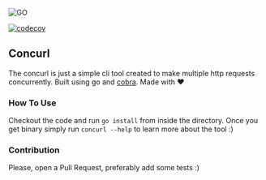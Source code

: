 ![GO](https://github.com/jkonarze/concurl/workflows/Go/badge.svg)

[![codecov](https://codecov.io/gh/jkonarze/concurl/branch/master/graph/badge.svg)](https://codecov.io/gh/jkonarze/concurl)

## Concurl

The concurl is just a simple cli tool created to make multiple http requests concurrently. Built using go and [cobra](https://github.com/spf13/cobra). 
Made with ❤️ 

### How To Use

Checkout the code and run `go install` from inside the directory. Once you get binary simply run `concurl --help` to learn more about the tool :)

### Contribution

Please, open a Pull Request, preferably add some tests :) 